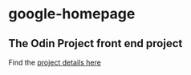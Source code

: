 google-homepage
===============

The Odin Project front end project
----------------------------------
Find the [project details here](http://www.theodinproject.com/web-development-101/html-css?ref=lnav)
